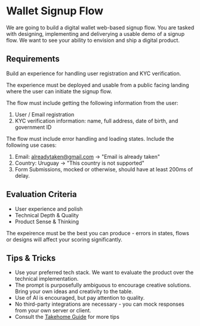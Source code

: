 # Wallet Signup Flow

We are going to build a digital wallet web-based signup flow. You are tasked with designing, implementing and deliverying a usable demo of a signup flow.
We want to see your ability to envision and ship a digital product.

## Requirements

Build an experience for handling user registration and KYC verification.

The experience must be deployed and usable from a public facing landing where the user can initiate the signup flow.

The flow must include getting the following information from the user:
1. User / Email registration
2. KYC verification information: name, full address, date of birth, and government ID

The flow must include error handling and loading states. Include the following use cases:

1. Email: alreadytaken@gmail.com -> "Email is already taken"
2. Country: Uruguay -> "This country is not supported"
3. Form Submissions, mocked or otherwise, should have at least 200ms of delay.

## Evaluation Criteria
- User experience and polish
- Technical Depth & Quality
- Product Sense & Thinking

The expeirence must be the best you can produce - errors in states, flows or designs will affect your scoring significantly.

## Tips & Tricks
- Use your preferred tech stack. We want to evaluate the product over the technical implementation.
- The prompt is purposefully ambiguous to encourage creative solutions. Bring your own ideas and creativity to the table.
- Use of AI is encouraged, but pay attention to quality.
- No third-party integrations are necessary - you can mock responses from your own server or client.
- Consult the [Takehome Guide](https://docs.silver.dev/interview-ready/technical-fundamentals/code-quality/guia-de-takehomes) for more tips
